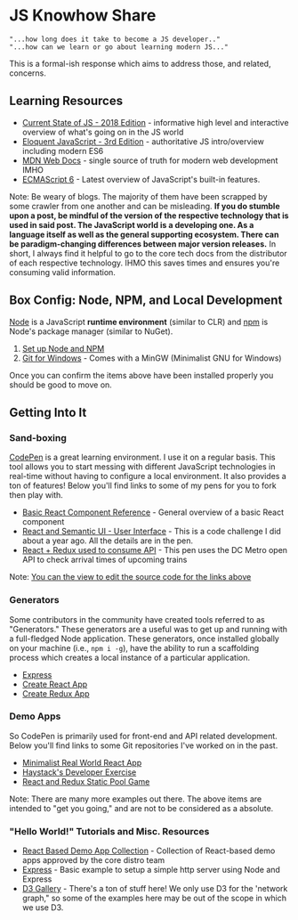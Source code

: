# JS Knowhow Share

```
"...how long does it take to become a JS developer.."
"...how can we learn or go about learning modern JS..."
```
This is a formal-ish response which aims to address those, and related, concerns.

## Learning Resources

*  [Current State of JS - 2018 Edition](https://2018.stateofjs.com/introduction/) - informative high level and interactive overview of what's going on in the JS world
*  [Eloquent JavaScript - 3rd Edition](https://eloquentjavascript.net/) - authoritative JS intro/overview including modern ES6
*  [MDN Web Docs](https://developer.mozilla.org/en-US/) - single source of truth for modern web development IMHO
* [ECMAScript 6](http://es6-features.org/#Constants) - Latest overview of JavaScript's built-in features.

Note: Be weary of blogs. The majority of them have been scrapped by some crawler from one another and can be misleading. **If you do stumble upon a post, be mindful of the version of the respective technology that is used in said post. The JavaScript world is a developing one. As a language itself as well as the general supporting ecosystem. There can be paradigm-changing differences between major version releases.** In short, I always find it helpful to go to the core tech docs from the distributor of each respective technology. IHMO this saves times and ensures you're consuming valid information.

## Box Config: Node, NPM, and Local Development

[Node](https://nodejs.org/en/) is a JavaScript **runtime environment** (similar to CLR) and [npm](https://www.npmjs.com/) is Node's package manager (similar to NuGet).

1. [Set up Node and NPM](https://blog.teamtreehouse.com/install-node-js-npm-windows)
2. [Git for Windows](https://git-scm.com/download) - Comes with a MinGW (Minimalist GNU for Windows)

Once you can confirm the items above have been installed properly you should be good to move on. 

## Getting Into It

### Sand-boxing

[CodePen](https://codepen.io/#) is a great learning environment. I use it on a regular basis. This tool allows you to start messing with different JavaScript technologies in real-time without having to configure a local environment. It also provides a ton of features! Below you'll find links to some of my pens for you to fork then play with.

* [Basic React Component Reference](https://codepen.io/SpeauDetcR/full/VdwEJP) - General overview of a basic React component
* [React and Semantic UI - User Interface](https://codepen.io/SpeauDetcR/full/qYvERm) - This is a code challenge I did about a year ago. All the details are in the pen.
* [React + Redux used to consume API](https://codepen.io/SpeauDetcR/full/ELEozX) - This pen uses the DC Metro open API to check arrival times of upcoming trains

Note: [You can the view to edit the source code for the links above](http://prntscr.com/mjq25r)

### Generators

Some contributors in the community have created tools referred to as "Generators." These generators are a useful was to get up and running with a full-fledged Node application. These generators,  once installed globally on your machine (i.e., ```npm i -g```), have the ability to run a scaffolding process which creates a local instance of a particular application.

* [Express](https://expressjs.com/en/starter/generator.html)
* [Create React App](https://github.com/facebook/create-react-app)
* [Create Redux App](https://github.com/jonidelv/generator-create-redux-app)

### Demo Apps

So CodePen is primarily used for front-end and API related development. Below you'll find links to some Git repositories I've worked on in the past.

* [Minimalist Real World React App](https://github.com/speaud/SMART-on-FHIR-exercise)
* [Haystack's Developer Exercise](https://github.com/speaud/takehome-exercise)
* [React and Redux Static Pool Game](https://github.com/speaud/o3_pool_app_exercise)

Note: There are many more examples out there. The above items are intended to "get you going," and are not to be considered as a absolute.

### "Hello World!" Tutorials and Misc. Resources

* [React Based Demo App Collection](https://reactjs.org/community/examples.html) - Collection of React-based demo apps approved by the core distro team
* [Express](https://expressjs.com/en/starter/hello-world.html) - Basic example to setup a simple http server using Node and Express
* [D3 Gallery](https://github.com/d3/d3/wiki/Gallery) - There's a ton of stuff here! We only use D3 for the 'network graph," so some of the examples here may be out of the scope in which we use D3.
